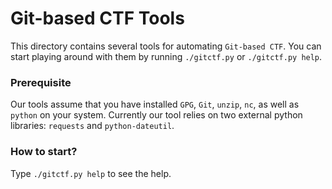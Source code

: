 # Git-based CTF Tools

This directory contains several tools for automating ```Git-based CTF```. You
can start playing around with them by running `./gitctf.py` or `./gitctf.py
help`.

### Prerequisite

Our tools assume that you have installed `GPG`, `Git`, `unzip`, `nc`, as well as
`python` on your system. Currently our tool relies on two external python
libraries: `requests` and `python-dateutil`.

### How to start?

Type `./gitctf.py help` to see the help.
